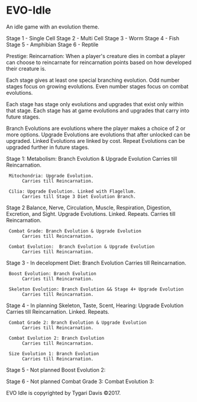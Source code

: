 # EVO-Idle
An idle game with an evolution theme.

Stage 1 - Single Cell
Stage 2 - Multi Cell
Stage 3 - Worm
Stage 4 - Fish
Stage 5 - Amphibian
Stage 6 - Reptile

Prestige: Reincarnation: When a player's creature dies in combat a player can choose to reincarnate for reincarnation points
based on how developed their creature is.

Each stage gives at least one special branching evolution.
Odd number stages focus on growing evolutions.
Even number stages focus on combat evolutions.

Each stage has stage only evolutions and upgrades that exist only within that stage.
Each stage has at game evolutions and upgrades that carry into future stages.

Branch Evolutions are evolutions where the player makes a choice of 2 or more options.
Upgrade Evolutions are evolutions that after unlocked can be upgraded.
Linked Evolutions are linked by cost.
Repeat Evolutions can be upgraded further in future stages.


Stage 1:
     Metabolism: Branch Evolution & Upgrade Evolution
          Carries till Reincarnation.
          
     Mitochondria: Upgrade Evolution.
          Carries till Reincarnation.
          
     Cilia: Upgrade Evolution. Linked with Flagellum.
          Carries till Stage 3 Diet Evolution Branch.
          
Stage 2
     Balance, Nerve, Circulation, Muscle, Respiration, Digestion, Excretion, and Sight.
          Upgrade Evolutions.  Linked. Repeats.
          Carries till Reincarnation.
     
     Combat Grade: Branch Evolution & Upgrade Evolution
          Carries till Reincarnation.
          
     Combat Evolution:  Branch Evolution & Upgrade Evolution
          Carries till Reincarnation.
          
Stage 3 - In decelopment
     Diet: Branch Evolution
          Carries till Reincarnation.
          
     Boost Evolution: Branch Evolution
          Carries till Reincarnation.
          
     Skeleton Evolution: Branch Evolution && Stage 4+ Upgrade Evolution
          Carries till Reincarnation.
          
Stage 4 - In planning
     Skeleton, Taste, Scent, Hearing: Upgrade Evolution
          Carries till Reincarnation. Linked.  Repeats.
     
     Combat Grade 2: Branch Evolution & Upgrade Evolution
          Carries till Reincarnation.
     
     Combat Evolution 2: Branch Evolution
          Carries till Reincarnation.

     Size Evolution 1: Branch Evolution
          Carries till Reincarnation.

Stage 5 - Not planned
     Boost Evolution 2:

Stage 6 - Not planned
     Combat Grade 3:
     Combat Evolution 3:                



EVO Idle is copyrighted by Tygari Davis ©2017.
